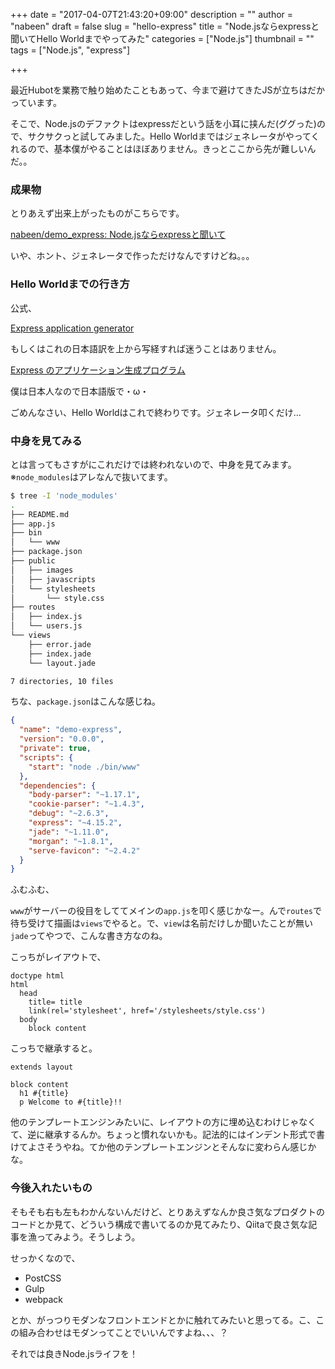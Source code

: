 +++
date = "2017-04-07T21:43:20+09:00"
description = ""
author = "nabeen"
draft = false
slug = "hello-express"
title = "Node.jsならexpressと聞いてHello Worldまでやってみた"
categories = ["Node.js"]
thumbnail = ""
tags = ["Node.js", "express"]

+++

最近Hubotを業務で触り始めたこともあって、今まで避けてきたJSが立ちはだかっています。

そこで、Node.jsのデファクトはexpressだという話を小耳に挟んだ(ググった)ので、サクサクっと試してみました。Hello Worldまではジェネレータがやってくれるので、基本僕がやることはほぼありません。きっとここから先が難しいんだ。。

### 成果物
とりあえず出来上がったものがこちらです。

[nabeen/demo\_express: Node\.jsならexpressと聞いて](https://github.com/nabeen/demo_express)

いや、ホント、ジェネレータで作っただけなんですけどね。。。

### Hello Worldまでの行き方
公式、

[Express application generator](http://expressjs.com/en/starter/generator.html)

もしくはこれの日本語訳を上から写経すれば迷うことはありません。

[Express のアプリケーション生成プログラム](http://expressjs.com/ja/starter/generator.html)

僕は日本人なので日本語版で・ω・

ごめんなさい、Hello Worldはこれで終わりです。ジェネレータ叩くだけ...

### 中身を見てみる
とは言ってもさすがにこれだけでは終われないので、中身を見てみます。※`node_modules`はアレなんで抜いてます。

```bash
$ tree -I 'node_modules'
.
├── README.md
├── app.js
├── bin
│   └── www
├── package.json
├── public
│   ├── images
│   ├── javascripts
│   └── stylesheets
│       └── style.css
├── routes
│   ├── index.js
│   └── users.js
└── views
    ├── error.jade
    ├── index.jade
    └── layout.jade

7 directories, 10 files
```

ちな、`package.json`はこんな感じね。

```json
{
  "name": "demo-express",
  "version": "0.0.0",
  "private": true,
  "scripts": {
    "start": "node ./bin/www"
  },
  "dependencies": {
    "body-parser": "~1.17.1",
    "cookie-parser": "~1.4.3",
    "debug": "~2.6.3",
    "express": "~4.15.2",
    "jade": "~1.11.0",
    "morgan": "~1.8.1",
    "serve-favicon": "~2.4.2"
  }
}
```

ふむふむ、

`www`がサーバーの役目をしててメインの`app.js`を叩く感じかなー。んで`routes`で待ち受けて描画は`views`でやると。で、`view`は名前だけしか聞いたことが無い`jade`ってやつで、こんな書き方なのね。

こっちがレイアウトで、

```jade
doctype html
html
  head
    title= title
    link(rel='stylesheet', href='/stylesheets/style.css')
  body
    block content
```

こっちで継承すると。

```jade
extends layout

block content
  h1 #{title}
  p Welcome to #{title}!!
```

他のテンプレートエンジンみたいに、レイアウトの方に埋め込むわけじゃなくて、逆に継承するんか。ちょっと慣れないかも。記法的にはインデント形式で書けてよさそうやね。てか他のテンプレートエンジンとそんなに変わらん感じかな。

### 今後入れたいもの
そもそも右も左もわかんないんだけど、とりあえずなんか良さ気なプロダクトのコードとか見て、どういう構成で書いてるのか見てみたり、Qiitaで良さ気な記事を漁ってみよう。そうしよう。

せっかくなので、

* PostCSS
* Gulp
* webpack

とか、がっつりモダンなフロントエンドとかに触れてみたいと思ってる。こ、この組み合わせはモダンってことでいいんですよね、、、？

それでは良きNode.jsライフを！
